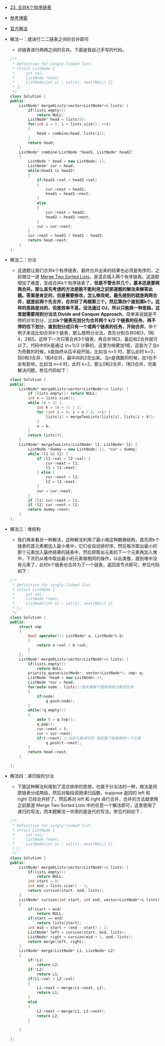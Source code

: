 - [23. 合并K个排序链表](https://leetcode-cn.com/problems/merge-k-sorted-lists/)
- [参考博客](https://www.cnblogs.com/grandyang/p/4606710.html)
- [官方解法](https://leetcode-cn.com/problems/merge-k-sorted-lists/solution/he-bing-kge-pai-xu-lian-biao-by-leetcode/)
- 解法一：就进行二二链表之间的合并即可
    + 对链表进行两两之间的合并。下面是我自己手写的代码。
    ```C++
    /**
     * Definition for singly-linked list.
     * struct ListNode {
     *     int val;
     *     ListNode *next;
     *     ListNode(int x) : val(x), next(NULL) {}
     * };
     */
    class Solution {
    public:
        ListNode* mergeKLists(vector<ListNode*>& lists) {
            if(lists.empty())
                return NULL;
            ListNode* head = lists[0];
            for(int i = 1; i < lists.size(); ++i)
            {
                head = combine(head, lists[i]);
            }
            return head;
        }
        ListNode* combine(ListNode *head1, ListNode* head2)
        {
            ListNode * head = new ListNode(-1);
            ListNode* cur = head;
            while(head1 && head2)
            {
                if(head1->val < head2->val)
                {
                    cur->next = head1;
                    head1 = head1->next;
                }
                else
                {
                    cur->next = head2;
                    head2 = head2->next;
                }
                cur = cur->next;
            }
            cur->next = head1 ? head1 : head2;
            return head->next;
        }
    };
    ```
- 解法二：分治
    + 这道题让我们合并k个有序链表，最终合并出来的结果也必须是有序的，之前做过一道 [Merge Two Sorted Lists](https://www.cnblogs.com/grandyang/p/4086297.html)，是混合插入两个有序链表。这道题增加了难度，变成合并k个有序链表了，**但是不管合并几个，基本还是要两两合并。**那么首先考虑的方法是能不能利用之前那道题的解法来解答此题。答案是肯定的，但是需要修改，怎么修改呢，最先想到的就是两两合并，就是前两个先合并，合并好了再跟第三个，然后第四个直到第k个。这样的思路是对的，但是效率不高，没法通过 OJ，所以只能换一种思路，这里就需要用到**分治法 Divide and Conquer Approach**。简单来说就是不停的对半划分，比如**k个链表先划分为合并两个 k/2 个链表的任务，再不停的往下划分，直到划分成只有一个或两个链表的任务，开始合并**。举个例子来说比如合并6个链表，那么按照分治法，首先分别合并0和3，1和4，2和5。这样下一次只需合并3个链表，再合并1和3，最后和2合并就可以了。代码中的k是通过 (n+1)/2 计算的，这里为啥要加1呢，这是为了当n为奇数的时候，k能始终从后半段开始，比如当 n=5 时，那么此时 k=3，则0和3合并，1和4合并，最中间的2空出来。当n是偶数的时候，加1也不会有影响，比如当 n=4 时，此时 k=2，那么0和2合并，1和3合并，完美解决问题，参见代码如下：
    
    ```C++
    class Solution {
    public:
        ListNode* mergeKLists(vector<ListNode*>& lists) {
            if (lists.empty()) return NULL;
            int n = lists.size();
            while (n > 1) {
                int k = (n + 1) / 2;
                for (int i = 0; i < n / 2; ++i) {
                    lists[i] = mergeTwoLists(lists[i], lists[i + k]);
                }
                n = k;
            }
            return lists[0];
        }
        ListNode* mergeTwoLists(ListNode* l1, ListNode* l2) {
            ListNode *dummy = new ListNode(-1), *cur = dummy;
            while (l1 && l2) {
                if (l1->val < l2->val) {
                    cur->next = l1;
                    l1 = l1->next;
                } else {
                    cur->next = l2;
                    l2 = l2->next;
                }
                cur = cur->next;
            }
            if (l1) cur->next = l1;
            if (l2) cur->next = l2;
            return dummy->next;
        }
    };
    ```

- 解法三：堆结构
    + 我们再来看另一种解法，这种解法利用了最小堆这种数据结构，首先把k个链表的首元素都加入最小堆中，它们会自动排好序。然后每次取出最小的那个元素加入最终结果的链表中，然后把取出元素的下一个元素再加入堆中，下次仍从堆中取出最小的元素做相同的操作，以此类推，直到堆中没有元素了，此时k个链表也合并为了一个链表，返回首节点即可，参见代码如下：
    ```C++
    /**
     * Definition for singly-linked list.
     * struct ListNode {
     *     int val;
     *     ListNode *next;
     *     ListNode(int x) : val(x), next(NULL) {}
     * };
     */
    class Solution {
    public:
        struct cmp
        {
            bool operator()( ListNode* a, ListNode*& b)
            {
                return a->val > b->val;
            }
        };
        ListNode* mergeKLists(vector<ListNode*>& lists) {
            if(lists.empty())
                return NULL;
            priority_queue<ListNode*, vector<ListNode*>, cmp> q;
            ListNode *head = new ListNode(-1);
            ListNode *cur = head;
            for(auto node : lists)//首先堆每个链表得首元素进队列
            {
                if(node)
                    q.push(node);
            }
            while(!q.empty())
            {
                auto t = q.top();
                q.pop();
                cur->next = t;
                cur = cur->next;
                if(t->next) //当前元素进队列 保证每个链表就你一个元素
                    q.push(t->next);
            }
            return head->next;
        }

    };
    ```

- 解法四：递归版的分治
    + 下面这种解法利用到了混合排序的思想，也属于分治法的一种，做法是将原链表分成两段，然后对每段调用递归函数，suppose 返回的 left 和 right 已经合并好了，然后再对 left 和 right 进行合并，合并的方法就使用之前那道 Merge Two Sorted Lists 中的任意一个解法即可，这里使用了递归的写法，而本题解法一中用的是迭代的写法，参见代码如下：
    ```C++
    /**
     * Definition for singly-linked list.
     * struct ListNode {
     *     int val;
     *     ListNode *next;
     *     ListNode(int x) : val(x), next(NULL) {}
     * };
     */
    class Solution {
    public:
        ListNode* mergeKLists(vector<ListNode*>& lists) {
            if(lists.empty())
                return NULL;
            int start = 0;
            int end = lists.size() - 1;
            return cursion(start, end, lists);
        }
        ListNode* cursion(int start, int end, vector<ListNode*>& lists)
        {
            if(start > end)
                return NULL;
            if(start == end)
                return lists[start];
            int mid = start + (end - start) / 2;
            ListNode* left = cursion(start, mid, lists);
            ListNode* right = cursion(mid + 1, end, lists);
            return merge(left, right);
        }
        ListNode* merge(ListNode* L1, ListNode* L2)
        {
            if(!L1)
                return L2;
            if(!L2)
                return L1;
            if(L1->val < L2->val)
            {
                L1->next = merge(L1->next, L2);
                return L1;
            }
            else
            {
                L2->next = merge(L1, L2->next);
                return L2;
            }
            
        }

    };
    ```